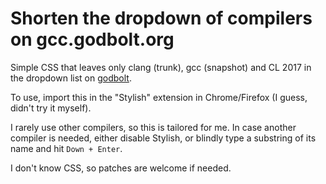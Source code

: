 # Shorten the dropdown of compilers on gcc.godbolt.org

Simple CSS that leaves only clang (trunk), gcc (snapshot) and CL 2017 in the dropdown list on [godbolt](https://gcc.godbolt.org/).

To use, import this in the "Stylish" extension in Chrome/Firefox (I guess, didn't try it myself).

I rarely use other compilers, so this is tailored for me. In case another compiler is needed, either disable Stylish, or blindly type a substring of its name and hit `Down + Enter`.

I don't know CSS, so patches are welcome if needed.
